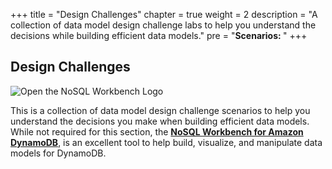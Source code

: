 +++
title = "Design Challenges"
chapter = true
weight = 2
description = "A collection of data model design challenge labs to help you understand the decisions while building efficient data models."
pre = "<b>Scenarios: </b>"
+++
## Design Challenges

![Open the NoSQL Workbench Logo](/images/nosql_wb.png)

This is a collection of data model design challenge scenarios to help you understand the decisions you make when building efficient data models. While not required for this section, the **[NoSQL Workbench for Amazon DynamoDB](https://docs.aws.amazon.com/amazondynamodb/latest/developerguide/workbench.html)**, is an excellent tool to help build, visualize, and manipulate data models for DynamoDB.
